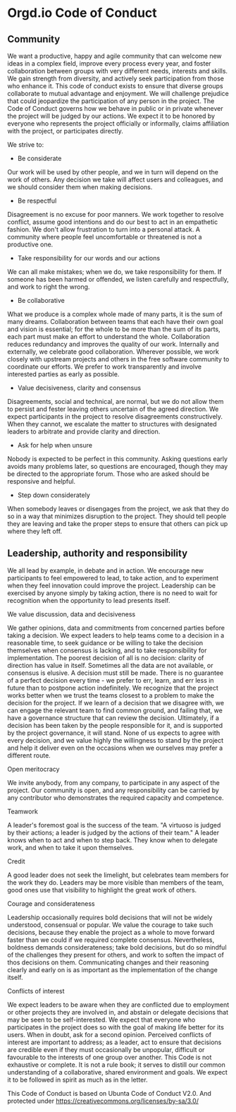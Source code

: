 <!-- TITLE: Code Of Conduct -->

# Orgd.io Code of Conduct

## Community

We want a productive, happy and agile community that can welcome new ideas in a complex field, improve every process every year, and foster collaboration between groups with very different needs, interests and skills.
We gain strength from diversity, and actively seek participation from those who enhance it. This code of conduct exists to ensure that diverse groups collaborate to mutual advantage and enjoyment. We will challenge prejudice that could jeopardize the participation of any person in the project.
The Code of Conduct governs how we behave in public or in private whenever the project will be judged by our actions. We expect it to be honored by everyone who represents the project officially or informally, claims affiliation with the project, or participates directly.

We strive to:

* Be considerate

Our work will be used by other people, and we in turn will depend on the work of others. Any decision we take will affect users and colleagues, and we should consider them when making decisions.



* Be respectful

Disagreement is no excuse for poor manners. We work together to resolve conflict, assume good intentions and do our best to act in an empathetic fashion. We don't allow frustration to turn into a personal attack. A community where people feel uncomfortable or threatened is not a productive one.



* Take responsibility for our words and our actions

We can all make mistakes; when we do, we take responsibility for them. If someone has been harmed or offended, we listen carefully and respectfully, and work to right the wrong.



* Be collaborative

What we produce is a complex whole made of many parts, it is the sum of many dreams. Collaboration between teams that each have their own goal and vision is essential; for the whole to be more than the sum of its parts, each part must make an effort to understand the whole.
Collaboration reduces redundancy and improves the quality of our work. Internally and externally, we celebrate good collaboration. Wherever possible, we work closely with upstream projects and others in the free software community to coordinate our efforts. We prefer to work transparently and involve interested parties as early as possible.



* Value decisiveness, clarity and consensus

Disagreements, social and technical, are normal, but we do not allow them to persist and fester leaving others uncertain of the agreed direction.
We expect participants in the project to resolve disagreements constructively. When they cannot, we escalate the matter to structures with designated leaders to arbitrate and provide clarity and direction.



* Ask for help when unsure

Nobody is expected to be perfect in this community. Asking questions early avoids many problems later, so questions are encouraged, though they may be directed to the appropriate forum. Those who are asked should be responsive and helpful.



* Step down considerately

When somebody leaves or disengages from the project, we ask that they do so in a way that minimizes disruption to the project. They should tell people they are leaving and take the proper steps to ensure that others can pick up where they left off.

## Leadership, authority and responsibility

We all lead by example, in debate and in action. We encourage new participants to feel empowered to lead, to take action, and to experiment when they feel innovation could improve the project. Leadership can be exercised by anyone simply by taking action, there is no need to wait for recognition when the opportunity to lead presents itself.

We value discussion, data and decisiveness

We gather opinions, data and commitments from concerned parties before taking a decision. We expect leaders to help teams come to a decision in a reasonable time, to seek guidance or be willing to take the decision themselves when consensus is lacking, and to take responsibility for implementation.
The poorest decision of all is no decision: clarity of direction has value in itself. Sometimes all the data are not available, or consensus is elusive. A decision must still be made. There is no guarantee of a perfect decision every time - we prefer to err, learn, and err less in future than to postpone action indefinitely.
We recognize that the project works better when we trust the teams closest to a problem to make the decision for the project. If we learn of a decision that we disagree with, we can engage the relevant team to find common ground, and failing that, we have a governance structure that can review the decision. Ultimately, if a decision has been taken by the people responsible for it, and is supported by the project governance, it will stand. None of us expects to agree with every decision, and we value highly the willingness to stand by the project and help it deliver even on the occasions when we ourselves may prefer a different route.

Open meritocracy

We invite anybody, from any company, to participate in any aspect of the project. Our community is open, and any responsibility can be carried by any contributor who demonstrates the required capacity and competence.

Teamwork

A leader's foremost goal is the success of the team.
"A virtuoso is judged by their actions; a leader is judged by the actions of their team." A leader knows when to act and when to step back. They know when to delegate work, and when to take it upon themselves.

Credit

A good leader does not seek the limelight, but celebrates team members for the work they do. Leaders may be more visible than members of the team, good ones use that visibility to highlight the great work of others.

Courage and considerateness

Leadership occasionally requires bold decisions that will not be widely understood, consensual or popular. We value the courage to take such decisions, because they enable the project as a whole to move forward faster than we could if we required complete consensus. Nevertheless, boldness demands considerateness; take bold decisions, but do so mindful of the challenges they present for others, and work to soften the impact of thos decisions on them. Communicating changes and their reasoning clearly and early on is as important as the implementation of the change itself.

Conflicts of interest

We expect leaders to be aware when they are conflicted due to employment or other projects they are involved in, and abstain or delegate decisions that may be seen to be self-interested. We expect that everyone who participates in the project does so with the goal of making life better for its users.
When in doubt, ask for a second opinion. Perceived conflicts of interest are important to address; as a leader, act to ensure that decisions are credible even if they must occasionally be unpopular, difficult or favourable to the interests of one group over another.
This Code is not exhaustive or complete. It is not a rule book; it serves to distill our common understanding of a collaborative, shared environment and goals. We expect it to be followed in spirit as much as in the letter.

This Code of Conduct is based on Ubunta Code of Conduct V2.0. And protected under https://creativecommons.org/licenses/by-sa/3.0/


